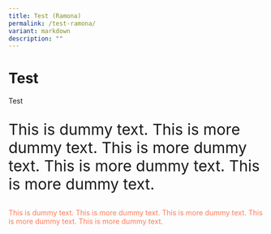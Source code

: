 ```yaml
---
title: Test (Ramona)
permalink: /test-ramona/
variant: markdown
description: ""
---
```

<h1> Test</h1>
<p>Test</p>

<p style="font-size: 30px">This is dummy text. This is more dummy text. This is more dummy text. This is more dummy text. This is more dummy text. </p>

<p style="color: #FF7A59">This is dummy text. This is more dummy text. This is more dummy text. This is more dummy text. This is more dummy text.</p>